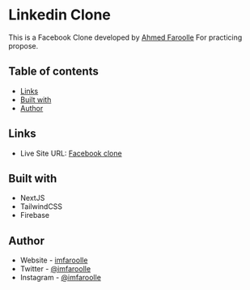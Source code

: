 # Linkedin Clone

This is a Facebook Clone developed by [Ahmed Faroolle](https://www.imfaroolle.com/) For practicing propose.

## Table of contents

- [Links](#links)
- [Built with](#built-with)
- [Author](#author)

## Links

- Live Site URL: [Facebook clone](https://imfaroolle-fecebook-clone.netlify.app/)

## Built with

- NextJS
- TailwindCSS
- Firebase

## Author

- Website - [imfaroolle](https://www.imfaroolle.com/)
- Twitter - [@imfaroolle](https://twitter.com/imfaroolle)
- Instagram - [@imfaroolle](https://www.instagram.com/imfaroolle/)
